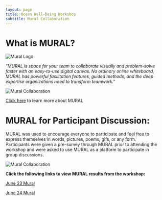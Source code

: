 ```yaml
---
layout: page
title: Ocean Well-being Workshop
subtitle: Mural Collaboration
---
```


# What is MURAL?

![Mural Logo](https://assets.website-files.com/5ddd9c3f2186308353fe682d/5e9f22bd8229a86cea7b2b0c_mural-animated.gif)

*"MURAL is space for your team to collaborate visually and problem-solve faster with an easy-to-use digital canvas. No ordinary online whiteboard, MURAL has powerful facilitation features, guided methods, and the deep expertise organizations need to transform teamwork."*

![Mural Collaboration](https://assets-global.website-files.com/5ddd9c3f2186308353fe682d/611e9f57f3220316519cd693_home-opengraph-new.gif)

[Click here](https://www.mural.co/) to learn more about MURAL

# MURAL for Participant Discussion:

MURAL was used to encourage everyone to participate and feel free to express themselves in words, pictures, poems, gifs, or any form. Participants were given a pre-survey through MURAL prior to attending the workshop and were asked to use MURAL as a platform to participate in group discussions.

![Mural Collaboration](https://assets-global.website-files.com/5e4319072e6fb910d3a508a6/5e65fb11098d4f4ecb8b31b8_home-1.gif)

**Click the following links to view MURAL results from the workshop:**

[June 23 Mural](https://drive.google.com/file/d/18J5DzVjdqXKkT9mvxcFNG73RF1PceTZR/view)

[June 24 Mural](https://drive.google.com/file/d/1aBZS2ZSAE5wRuTqTsWtY5UpFwpxxjFTa/view)
